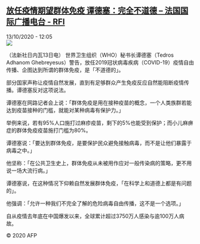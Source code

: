<!--1602586524000-->
[放任疫情期望群体免疫 谭德塞：完全不道德 – 法国国际广播电台 - RFI](http://www.rfi.fr//cn/contenu/20201013-%E6%94%BE%E4%BB%BB%E7%96%AB%E6%83%85%E6%9C%9F%E6%9C%9B%E7%BE%A4%E4%BD%93%E5%85%8D%E7%96%AB-%E8%B0%AD%E5%BE%B7%E5%A1%9E%E5%AE%8C%E5%85%A8%E4%B8%8D%E9%81%93%E5%BE%B7)
------

<div>13/10/2020 - 12:05</div><img src="https://s.rfi.fr/media/display/ab468fbc-0d40-11eb-b2c1-005056a98db9/w:310/p:16x9/int0015b.201013180501.jpg"><div class="t-content__body u-clearfix"><p>（法新社日内瓦13日电）    世界卫生组织（WHO）秘书长谭德塞（Tedros Adhanom Ghebreyesus）警告，放任2019冠状病毒疾病（COVID-19）疫情自由传播、企图达到所谓的群体免疫，是「不道德的」。</p><p>    部分国家声称让疫情自然发展，直到有足够群众产生免疫反应自然能阻断疫情传播。谭德塞反对这项说法。</p><p>    谭德塞在网路记者会上说：「群体免疫是用在接种疫苗的概念，一个人类族群若能达到疫苗接种的门槛，就能对某种病毒有保护力。」</p><p>    举例来说，若有95%人口施打过麻疹疫苗，剩下的5%也能受到保护；而小儿麻痹症的群体免疫疫苗施打门槛为80%。</p><p>    谭德塞说：「要达到群体免疫，是要保护民众避免接触病毒，而不是让他们暴露于病毒之中。」</p><p>    他坚称：「在公共卫生史上，群体免疫从未被用作应对一般传染病的策略，更不用说一场大流行病。」</p><p>    谭德塞说，在这种情况下仰赖自然发展群体免疫，「在科学上和道德上都是有问题的」。</p><p>    他强调：「允许一种我们不完全了解的危险病毒自由传播，这不是一个选项。」</p><p>    自从疫情去年底在中国爆发以来，全球累计超过3750万人感染与逾100万人病故。</p><p class="t-copyright">© 2020 AFP</p>        </div>
